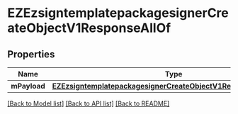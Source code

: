 # EZEzsigntemplatepackagesignerCreateObjectV1ResponseAllOf

## Properties
Name | Type | Description | Notes
------------ | ------------- | ------------- | -------------
**mPayload** | [**EZEzsigntemplatepackagesignerCreateObjectV1ResponseMPayload***](EZEzsigntemplatepackagesignerCreateObjectV1ResponseMPayload.md) |  | 

[[Back to Model list]](../README.md#documentation-for-models) [[Back to API list]](../README.md#documentation-for-api-endpoints) [[Back to README]](../README.md)


